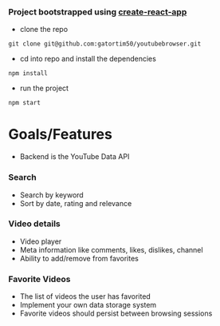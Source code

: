 ### Project bootstrapped using [create-react-app](https://github.com/facebookincubator/create-react-app)
* clone the repo
```
git clone git@github.com:gatortim50/youtubebrowser.git
```
* cd into repo and install the dependencies
```
npm install
```
* run the project
```
npm start
```



# Goals/Features
* Backend is the YouTube Data API

### Search
* Search by keyword
* Sort by date, rating and relevance

### Video details
* Video player
* Meta information like comments, likes, dislikes, channel
* Ability to add/remove from favorites

### Favorite Videos
* The list of videos the user has favorited
* Implement your own data storage system
* Favorite videos should persist between browsing sessions
